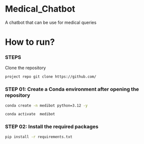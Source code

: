 # Medical_Chatbot
A chatbot that can be use for medical queries
# How to run?
### STEPS
Clone the repository

```bash
project repo git clone https://github.com/
```

### STEP 01:  Create a Conda environment after  opening  the repository 


```bash
conda create -n medibot python=3.12 -y
```

```bash 
conda activate  medibot
```

### STEP 02: Install the required packages

```bash
pip install -r requirements.txt
```


